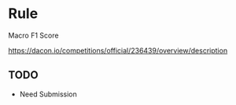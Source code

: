 # Rule

Macro F1 Score

https://dacon.io/competitions/official/236439/overview/description

## TODO

- Need Submission
